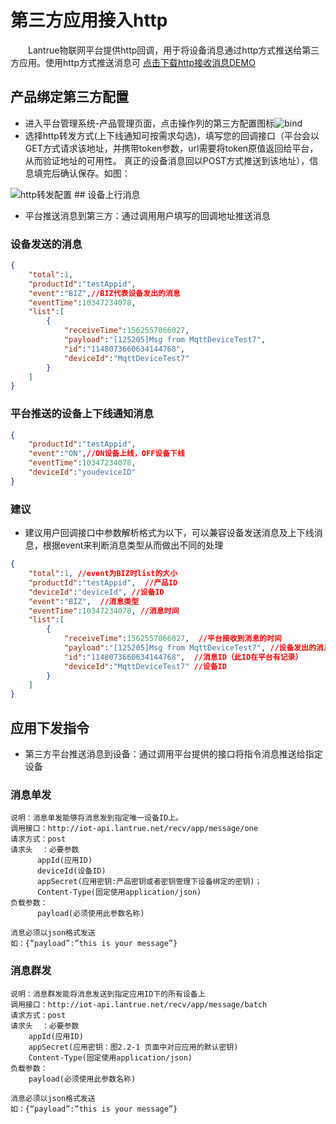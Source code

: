 # 第三方应用接入http
&emsp;&emsp;Lantrue物联网平台提供http回调，用于将设备消息通过http方式推送给第三方应用。使用http方式推送消息可
<a href="https://github.com/yandixuan/doc/raw/master/.vuepress/public/files/http-client-demo.zip" download>点击下载http接收消息DEMO</a>


## 产品绑定第三方配置

+ 进入平台管理系统-产品管理页面，点击操作列的第三方配置图标<img :src="$withBase('/img/bind.png')" alt="bind">
+ 选择http转发方式(上下线通知可按需求勾选)，填写您的回调接口（平台会以GET方式请求该地址，并携带token参数，url需要将token原值返回给平台，从而验证地址的可用性。
真正的设备消息回以POST方式推送到该地址），信息填完后确认保存。如图：
<img :src="$withBase('/img/http-forward.png')" alt="http转发配置">
##  设备上行消息

+ 平台推送消息到第三方：通过调用用户填写的回调地址推送消息

### 设备发送的消息
```json
{
    "total":1,  
    "productId":"testAppid",
    "event":"BIZ",//BIZ代表设备发出的消息
    "eventTime":10347234078,
    "list":[
        {
            "receiveTime":1562557066027,
            "payload":"[125205]Msg from MqttDeviceTest7",
            "id":"1148073660634144768",
            "deviceId":"MqttDeviceTest7"
        }
    ]
}
```

### 平台推送的设备上下线通知消息
```json
{
    "productId":"testAppid",
    "event":"ON",//ON设备上线，OFF设备下线
    "eventTime":10347234078,
    "deviceId":"youdeviceID"
}
```

### 建议

+ 建议用户回调接口中参数解析格式为以下，可以兼容设备发送消息及上下线消息，根据event来判断消息类型从而做出不同的处理
```json
{
    "total":1, //event为BIZ时list的大小
    "productId":"testAppid",  //产品ID
    "deviceId":"deviceId", //设备ID
    "event":"BIZ",  //消息类型
    "eventTime":10347234078, //消息时间
    "list":[
        {
            "receiveTime":1562557066027,  //平台接收到消息的时间
            "payload":"[125205]Msg from MqttDeviceTest7", //设备发出的消息内容
            "id":"1148073660634144768",  //消息ID（此ID在平台有记录）
            "deviceId":"MqttDeviceTest7" //设备ID
        }
    ]
}
```
## 应用下发指令

+ 第三方平台推送消息到设备：通过调用平台提供的接口将指令消息推送给指定设备

### 消息单发
    说明：消息单发能够将消息发到指定唯一设备ID上。
    调用接口：http://iot-api.lantrue.net/recv/app/message/one
    请求方式：post
    请求头  ：必要参数
          appId(应用ID)
          deviceId(设备ID)
          appSecret(应用密钥:产品密钥或者密钥管理下设备绑定的密钥)；
          Content-Type(固定使用application/json)
    负载参数：
          payload(必须使用此参数名称)
          
    消息必须以json格式发送
    如：{“payload”:”this is your message”}

### 消息群发

    说明：消息群发能将消息发送到指定应用ID下的所有设备上
    调用接口：http://iot-api.lantrue.net/recv/app/message/batch
    请求方式：post
    请求头  ：必要参数
        appId(应用ID)
        appSecret(应用密钥：图2.2-1 页面中对应应用的默认密钥)
        Content-Type(固定使用application/json)
    负载参数：
        payload(必须使用此参数名称)
        
    消息必须以json格式发送
    如：{“payload”:”this is your message”}
